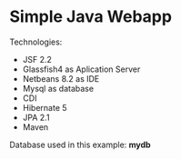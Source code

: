 # Simple Java Webapp

Technologies:

- JSF 2.2 
- Glassfish4 as Aplication Server
- Netbeans 8.2 as IDE
- Mysql as database
- CDI 
- Hibernate 5 
- JPA 2.1 
- Maven

Database used in this example: **mydb**
